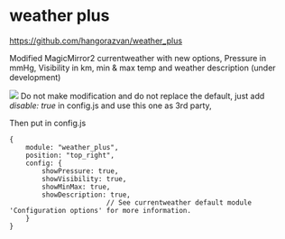 # weather plus

https://github.com/hangorazvan/weather_plus

Modified MagicMirror2 currentweather with new options, Pressure in mmHg,  Visibility in km, min & max temp and weather description (under development)

<img src=https://github.com/hangorazvan/weather_plus/blob/master/preview.png>
Do not make modification and do not replace the default, just add <i>disable: true</i> in config.js and use this one as 3rd party,

Then put in config.js


	{
		module: "weather_plus",
		position: "top_right",
		config: {
			showPressure: true,
			showVisibility: true,
			showMinMax: true,
			showDescription: true,
							// See currentweather default module 'Configuration options' for more information.
		}
	}
